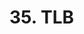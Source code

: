# 35. TLB



<figure><img src=".gitbook/assets/image.png" alt=""><figcaption></figcaption></figure>



<figure><img src=".gitbook/assets/image (1).png" alt=""><figcaption></figcaption></figure>



<figure><img src=".gitbook/assets/image (2).png" alt=""><figcaption></figcaption></figure>



<figure><img src=".gitbook/assets/image (4).png" alt=""><figcaption></figcaption></figure>



<figure><img src=".gitbook/assets/image (5).png" alt=""><figcaption></figcaption></figure>



<figure><img src=".gitbook/assets/image (6).png" alt=""><figcaption></figcaption></figure>



<figure><img src=".gitbook/assets/image (7).png" alt=""><figcaption></figcaption></figure>



<figure><img src=".gitbook/assets/image (8).png" alt=""><figcaption></figcaption></figure>



<figure><img src=".gitbook/assets/image (9).png" alt=""><figcaption></figcaption></figure>



<figure><img src=".gitbook/assets/image (10).png" alt=""><figcaption></figcaption></figure>



<figure><img src=".gitbook/assets/image (11).png" alt=""><figcaption></figcaption></figure>



<figure><img src=".gitbook/assets/image (12).png" alt=""><figcaption></figcaption></figure>



<figure><img src=".gitbook/assets/image (13).png" alt=""><figcaption></figcaption></figure>



<figure><img src=".gitbook/assets/image (15).png" alt=""><figcaption></figcaption></figure>





<figure><img src=".gitbook/assets/image (17).png" alt=""><figcaption></figcaption></figure>

<figure><img src=".gitbook/assets/image (16).png" alt=""><figcaption></figcaption></figure>

<figure><img src=".gitbook/assets/image (18).png" alt=""><figcaption></figcaption></figure>

<figure><img src=".gitbook/assets/image (20).png" alt=""><figcaption></figcaption></figure>

<figure><img src=".gitbook/assets/image (19).png" alt=""><figcaption></figcaption></figure>

<figure><img src=".gitbook/assets/image (21).png" alt=""><figcaption></figcaption></figure>

<figure><img src=".gitbook/assets/image (22).png" alt=""><figcaption></figcaption></figure>

<figure><img src=".gitbook/assets/image (23).png" alt=""><figcaption></figcaption></figure>



<figure><img src=".gitbook/assets/image (25).png" alt=""><figcaption></figcaption></figure>

<figure><img src=".gitbook/assets/image (24).png" alt=""><figcaption></figcaption></figure>

<figure><img src=".gitbook/assets/image (26).png" alt=""><figcaption></figcaption></figure>



<figure><img src=".gitbook/assets/image (28).png" alt=""><figcaption></figcaption></figure>

<figure><img src=".gitbook/assets/image (27).png" alt=""><figcaption></figcaption></figure>



<figure><img src=".gitbook/assets/image (29).png" alt=""><figcaption></figcaption></figure>

<figure><img src=".gitbook/assets/image (30).png" alt=""><figcaption></figcaption></figure>



<figure><img src=".gitbook/assets/image (286).png" alt=""><figcaption></figcaption></figure>



<figure><img src=".gitbook/assets/image (31).png" alt=""><figcaption></figcaption></figure>

<figure><img src=".gitbook/assets/image (32).png" alt=""><figcaption></figcaption></figure>







